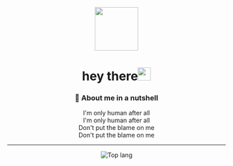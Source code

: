 <div id="header" align="center">
  <img src="https://media.giphy.com/media/2IudUHdI075HL02Pkk/giphy.gif" width="100"/>
  <h1>
    hey there<img src="https://media.giphy.com/media/hvRJCLFzcasrR4ia7z/giphy.gif" width="30px"/>
  </h1>
</div>

<div align="center">
  <h3>🥴 About me in a nutshell</h3>
  I'm only human after all<br/>
  I'm only human after all<br/>
  Don't put the blame on me<br/>
  Don't put the blame on me<br/>
</div>

---

<div align="center">
  <img src="https://github-readme-stats.vercel.app/api/top-langs/?username=maxguuse&layout=compact&langs_count=7&theme=dark" alt="Top lang">
</div>
